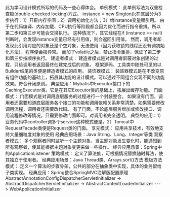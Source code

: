 此为学习设计模式所写的代码及一些心得体会。
单例模式：
    此单例写法为双重检查锁(double-checked locking)方式。
    instance = new Sington();在底层分为3步执行：1）开辟内存空间；2）调用初始化方法；3）给instance变量赋引用。
    由于在代码编译、内存加载、CPU执行等阶段都会因为优化而进行指令重排。所以第二步和第三步可能会交换执行。
    这种情况下，其它线程在if (instance == null) 判断时，会发现instance变量已经有引用值，则会返回引用值。
    然而，调用者却发现此引用对应的对象还是个空对象，无法使用（因为获取锁的线程还没有调初始化方法），程序便会报异常。
    而加了volatile之后，禁止指令重排，保证了第二步和第三步按顺序执行。
建造者模式：
    建造者模式是对调用者屏蔽对象创建的过程，只给调用者返回最终创建完成后的对象。
    框架源码、工具类中随处可见的以Builder结尾的类便是建造者模式的应用。
装饰器模式：
    装饰器模式是在不改变原有组件功能的基础上，拓展其功能的设计模式。可以通过不同组合实现不同的功能效果。符合开闭原则。
    典型应用：Mybatis中Executor接口下的CachingExecutor类。它是在其它Executor类的基础上，拓展出缓存功能。
门面模式：
    门面模式是对调用底层服务的过程进行一个封装整合。
    如果没有门面，调用者还需要知道底层服务各个接口的功能和调用依赖关系非常清楚。如果需要修改调用流程，调用者还需要改代码。
    有了门面，不论底层服务增加或修改接口、调用流程修改等情况，只需要修改门面即可。对调用者完全透明。
    典型的应用：1）业务代码中controller调多个service这种模式便是。2）Tomcat中RequestFacade类便是Request类的门面。
享元模式：
    应用共享技术，有效地支持大量细粒度对象的使用
    经典应用场景：Java  String、Long、Integer等类
观察者模式：
    多个观察者同时监听一个主题对象，当主题对象发生变化时，能通知到所有观察者，使其能根据主题对象变更来做一些操作。
    经典应用场景：Spring中的ApplicationListener
策略模式：
    定义了算法族，可根据情况替换随时算法，使其独立于使用者。
    经典应用场景：Java Thread类、Arrays.sort()方法
模板方法模式：
    定义一个算法的步骤骨架，公共的部分在抽象类中实现，具体的业务留给子类实现。
    经典应用：Spring整合SpringMVC注解版配置原理
    AbstractAnnotationConfigDispatcherServletInitializer -> AbstractDispatcherServletInitializer -> AbstractContextLoaderInitializer ---> WebApplicationInitializer


